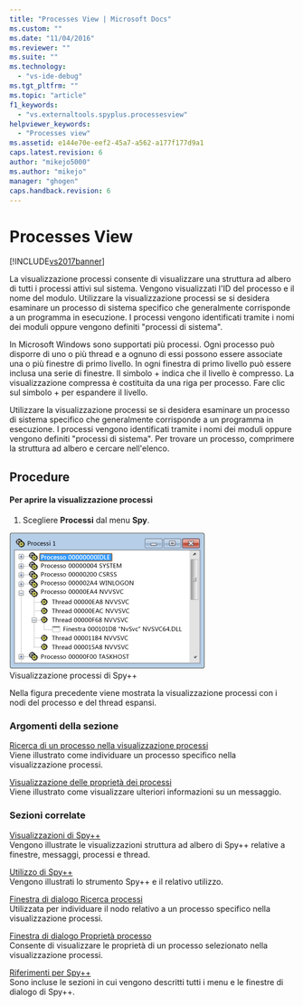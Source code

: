 ```yaml
---
title: "Processes View | Microsoft Docs"
ms.custom: ""
ms.date: "11/04/2016"
ms.reviewer: ""
ms.suite: ""
ms.technology: 
  - "vs-ide-debug"
ms.tgt_pltfrm: ""
ms.topic: "article"
f1_keywords: 
  - "vs.externaltools.spyplus.processesview"
helpviewer_keywords: 
  - "Processes view"
ms.assetid: e144e70e-eef2-45a7-a562-a177f177d9a1
caps.latest.revision: 6
author: "mikejo5000"
ms.author: "mikejo"
manager: "ghogen"
caps.handback.revision: 6
---
```

# Processes View
[!INCLUDE[vs2017banner](../code-quality/includes/vs2017banner.md)]

La visualizzazione processi consente di visualizzare una struttura ad albero di tutti i processi attivi sul sistema.  Vengono visualizzati l'ID del processo e il nome del modulo.  Utilizzare la visualizzazione processi se si desidera esaminare un processo di sistema specifico che generalmente corrisponde a un programma in esecuzione.  I processi vengono identificati tramite i nomi dei moduli oppure vengono definiti "processi di sistema".  
  
 In Microsoft Windows sono supportati più processi.  Ogni processo può disporre di uno o più thread e a ognuno di essi possono essere associate una o più finestre di primo livello.  In ogni finestra di primo livello può essere inclusa una serie di finestre.  Il simbolo \+ indica che il livello è compresso.  La visualizzazione compressa è costituita da una riga per processo.  Fare clic sul simbolo \+ per espandere il livello.  
  
 Utilizzare la visualizzazione processi se si desidera esaminare un processo di sistema specifico che generalmente corrisponde a un programma in esecuzione.  I processi vengono identificati tramite i nomi dei moduli oppure vengono definiti "processi di sistema". Per trovare un processo, comprimere la struttura ad albero e cercare nell'elenco.  
  
## Procedure  
  
#### Per aprire la visualizzazione processi  
  
1.  Scegliere **Processi** dal menu **Spy**.  
  
 ![Visualizzazione processi di Spy&#43;&#43;](../debugger/media/spy--_processes.png "Spy\+\+\_Processes")  
Visualizzazione processi di Spy\+\+  
  
 Nella figura precedente viene mostrata la visualizzazione processi con i nodi del processo e del thread espansi.  
  
### Argomenti della sezione  
 [Ricerca di un processo nella visualizzazione processi](../debugger/how-to-search-for-a-process-in-processes-view.md)  
 Viene illustrato come individuare un processo specifico nella visualizzazione processi.  
  
 [Visualizzazione delle proprietà dei processi](../debugger/how-to-display-process-properties.md)  
 Viene illustrato come visualizzare ulteriori informazioni su un messaggio.  
  
### Sezioni correlate  
 [Visualizzazioni di Spy\+\+](../debugger/spy-increment-views.md)  
 Vengono illustrate le visualizzazioni struttura ad albero di Spy\+\+ relative a finestre, messaggi, processi e thread.  
  
 [Utilizzo di Spy\+\+](../debugger/using-spy-increment.md)  
 Vengono illustrati lo strumento Spy\+\+ e il relativo utilizzo.  
  
 [Finestra di dialogo Ricerca processi](../debugger/process-search-dialog-box.md)  
 Utilizzata per individuare il nodo relativo a un processo specifico nella visualizzazione processi.  
  
 [Finestra di dialogo Proprietà processo](../debugger/process-properties-dialog-box.md)  
 Consente di visualizzare le proprietà di un processo selezionato nella visualizzazione processi.  
  
 [Riferimenti per Spy\+\+](../debugger/spy-increment-reference.md)  
 Sono incluse le sezioni in cui vengono descritti tutti i menu e le finestre di dialogo di Spy\+\+.